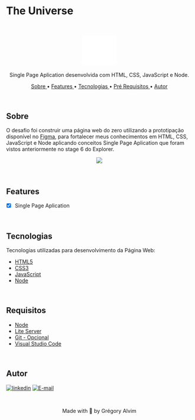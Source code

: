 # The Universe

<br/>

<p align="center"><img style="width: 10vw;" src="./images/icon.svg"></p>

<p align="center">Single Page Aplication desenvolvida com HTML, CSS, JavaScript e Node.</p>

<p align="center">
   <a href="#sobre">Sobre </a> •
   <a href="#features"> Features </a> •
   <a href="#tecnologias"> Tecnologias </a> •
   <a href="#requisitos"> Pré Requisitos </a> •
   <a href="#autor"> Autor </a> 
   
</p>

<br/>

## Sobre

O desafio foi construir uma página web do zero utilizando a prototipação disponível no 
<a href="https://www.figma.com/file/a3beQW5fGnTDgDdu0TprnA/%5BDesafios-Explorer%5D-SPA-Universe-(Copy)?node-id=0%3A1" target="_blank">Figma</a>,
para fortalecer meus conhecimentos em HTML, CSS, JavaScript e Node aplicando conceitos Single Page Aplication que foram vistos anteriormente no stage 6 do Explorer.

<p align="center"><img style="width: 100vw;" src="./images/exemploSPA.gif"></p>

<br/>

## Features

- [x] Single Page Aplication

<br/>

## Tecnologias

Tecnologias utilizadas para desenvolvimento da Página Web:

- [HTML5](https://www.w3schools.com/html/default.asp)
- [CSS3](https://www.w3schools.com/css/default.asp)
- [JavaScript](https://www.w3schools.com/js/)
- [Node](https://nodejs.org/pt-br/)
<br/>

## Requisitos
- [Node](https://nodejs.org/pt-br/)
- [Lite Server](https://www.npmjs.com/package/lite-server)
- [Git - Opcional](https://git-scm.com/)
- [Visual Studio Code](https://code.visualstudio.com/)

<br/>

## Autor

[![linkedin](https://img.shields.io/badge/linkedin-0A66C2?style=for-the-badge&logo=linkedin&logoColor=white)](https://www.linkedin.com/in/gr%C3%A9gory-alvim)  [![E-mail](https://img.shields.io/badge/Email-lightgrey?style=for-the-badge&logo=gmail&logoColor=white)](mailto:gregori.alvim@gmail.com?subject=[GitHub]%20Source%20Han%20Sans)


&nbsp;


<p align="center"> Made with 💙 by Grégory Alvim </p>

<!-- <h4 align="center">
   🚧 README em construção... 🚧
</h4> -->
